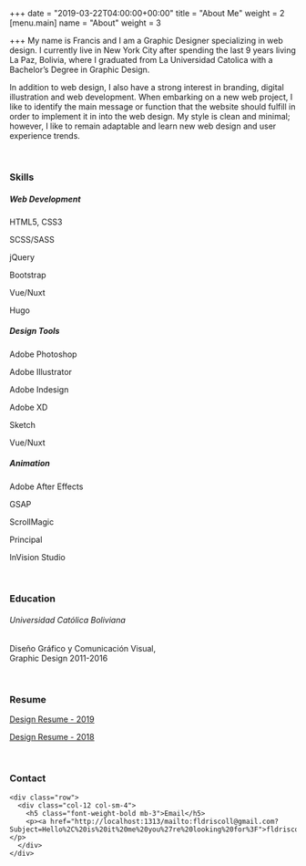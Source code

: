 +++
date = "2019-03-22T04:00:00+00:00"
title = "About Me"
weight = 2
[menu.main]
name = "About"
weight = 3

+++
My name is Francis and I am a Graphic Designer specializing in web design. I currently live in New York City after spending the last 9 years living La Paz, Bolivia, where I graduated from La Universidad Catolica with a Bachelor’s Degree in Graphic Design.

In addition to web design, I also have a strong interest in branding, digital illustration and web development. When embarking on a new web project, I like to identify the main message or function that the website should fulfill in order to implement it in into the web design. My style is clean and minimal; however, I like to remain adaptable and learn new web design and user experience trends.

<br>

<div class="row">
  <div class="col">
    <h3 class="mb-3">Skills</h3>
    <div class="row">
      <div class="col-12 col-sm-4">
        <h5 class="font-weight-bold mb-3">Web Development</h5>
        <p>HTML5, CSS3</p>
        <p>SCSS/SASS</p>
        <p>jQuery</p>
        <p>Bootstrap</p>
        <p>Vue/Nuxt</p>
        <p>Hugo</p>
      </div>
      <div class="col-12 col-sm-4">
        <h5 class="font-weight-bold mb-3">Design Tools</h5>
        <p>Adobe Photoshop</p>
        <p>Adobe Illustrator</p>
        <p>Adobe Indesign</p>
        <p>Adobe XD</p>
        <p>Sketch</p>
        <p>Vue/Nuxt</p>
      </div>
      <div class="col-12 col-sm-4">
        <h5 class="font-weight-bold mb-3">Animation</h5>
        <p>Adobe After Effects </p>
        <p>GSAP</p>
        <p>ScrollMagic</p>
        <p>Principal</p>
        <p>InVision Studio</p>
      </div>
    </div>
  </div>
</div>

<br>

<div class="row">
  <div class="col">
    <h3 class="mb-3">Education</h3>
    <h6 class="font-weight-bold">Universidad Católica Boliviana</h6>
    <p>Diseño Gráfico y Comunicación Visual,<br>Graphic Design 2011-2016</p>
  </div>
</div>

<br>

<div class="row">
  <div class="col">
    <h3 class="mb-3">Resume</h3>
    <p><a href="linked">Design Resume - 2019</a></p>
    <p><a href="linked">Design Resume - 2018</a></p>
  </div>
</div>

<br>

<div class="row">
  <div class="col">
    <h3 class="mb-3">Contact</h3>

    <div class="row">
      <div class="col-12 col-sm-4">
        <h5 class="font-weight-bold mb-3">Email</h5>
        <p><a href="http://localhost:1313/mailto:fldriscoll@gmail.com?Subject=Hello%2C%20is%20it%20me%20you%27re%20looking%20for%3F">fldriscoll@gmail.com</a></p>
      </div>
    </div>

  </div>
</div>

<br>